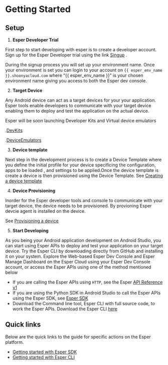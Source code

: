 # Getting Started

## Setup

1. **Esper Developer Trial** 

  First step to start developing with esper is to create a developer account. Sign up for the Esper Developer trial using the link [Singup](http://www.esper.io/signup) .

  During the signup process you will set up your environment name. Once your environment is set you can login to your account on `{{ esper_env_name }}.shoonyacloud.com` where “{{ esper_env_name }}” is your chosen environment name giving you access to both the Esper dev console. 
  
2. **Target Device**  
 
  Any Android device can act as a target devices for your your application. Esper tools enable developers to communicate with your target device enabling them to deploy and test the application on the actual device.  

  Esper will be soon launching Developer Kits and Virtual device emulators  

  .[DevKits](./module/devkits.md)

  .[DeviceEmulators](./module/emulator.md)

3. **Device template** 

  Next step in the development process is to create a Device Template where you define the initial profile for your device specificing the configuration, apps to be loaded , and settings to be applied.Once the device template is create a device is then provisioned using the  Device Template.
  See [Creating a device template](./devconsole/device-template/index.md)

4. **Device Provisioning** 

  Inorder for the Esper developer tools and console to communicate with your target device, the device needs to be provisioned. By provioning Esper devcie agent is installed on the device. 

See [Provisioning a device](./devconsole/device-provisioning/index.md)

5. **Start Developing** 

  As you being your Android application development on Android Studio, you can start using Esper APIs to deploy and test your application on your target device. Try the Esper CLI by downloading directly from GitHub and installing it on your system. Explore the Web-based Esper Dev Console and Esper Manage Dashboard on the Esper Cloud using your Esper Dev Console account, or access the Esper APIs using one of the method mentioned below
  - If you are calling the Esper APIs using `HTTP`, see the Esper [ API Reference v1](https://api.esper.io)
  - If you are using the Python SDK in Android Studio to call the Esper APIs using the Esper SDK, see [Esper SDK](./pythonsdk.md)
  - Download the Command line tool, Esper CLI with full source code, to work the Esper APIs. Download the Esper CLI [here](./espercli.md)

## Quick links

Below are the quick links to the guide for specific actions on the Esper platform.

- [Getting started with Esper SDK](./pythonsdk.md)
- [Getting started with Esper CLI](./espercli.md)
